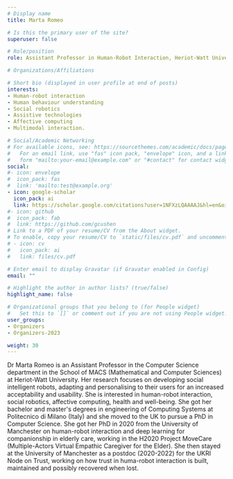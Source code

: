 ```yaml
---
# Display name
title: Marta Romeo

# Is this the primary user of the site?
superuser: false

# Role/position
role: Assistant Professor in Human-Robot Interaction, Heriot-Watt University, United-Kingdom

# Organizations/Affiliations

# Short bio (displayed in user profile at end of posts)
interests:
- Human-robot interaction
- Human behaviour understanding
- Social robotics
- Assistive technologies
- Affective computing
- Multimodal interaction.

# Social/Academic Networking
# For available icons, see: https://sourcethemes.com/academic/docs/page-builder/#icons
#   For an email link, use "fas" icon pack, "envelope" icon, and a link in the
#   form "mailto:your-email@example.com" or "#contact" for contact widget.
social:
#- icon: envelope
#  icon_pack: fas
#  link: 'mailto:test@example.org'
- icon: google-scholar
  icon_pack: ai
  link: https://scholar.google.com/citations?user=1NFXzLQAAAAJ&hl=en&oi=ao
#- icon: github
#  icon_pack: fab
#  link: https://github.com/gcushen
# Link to a PDF of your resume/CV from the About widget.
# To enable, copy your resume/CV to `static/files/cv.pdf` and uncomment the lines below.
# - icon: cv
#   icon_pack: ai
#   link: files/cv.pdf

# Enter email to display Gravatar (if Gravatar enabled in Config)
email: ""

# Highlight the author in author lists? (true/false)
highlight_name: false

# Organizational groups that you belong to (for People widget)
#   Set this to `[]` or comment out if you are not using People widget.
user_groups:
- Organizers
- Organizers-2023

weight: 30
---
```

Dr Marta Romeo is an Assistant Professor in the Computer Science department in the School of MACS (Mathematical and Computer Sciences) at Heriot-Watt University. Her research focuses on developing social intelligent robots, adapting and personalising to their users for an increased acceptability and usability. She is interested in human-robot interaction, social robotics, affective computing, health and well-being. She got her bachelor and master's degrees in engineering of Computing Systems at Politecnico di Milano (Italy) and she moved to the UK to pursue a PhD in Computer Science. She got her PhD in 2020 from the University of Manchester on human-robot interaction and deep learning for companionship in elderly care, working in the H2020 Project MoveCare (Multiple-Actors Virtual Empathic Caregiver for the Elder). She then stayed at the University of Manchester as a postdoc (2020-2022) for the UKRI Node on Trust, working on how trust in huma-robot interaction is built, maintained and possibly recovered when lost.
